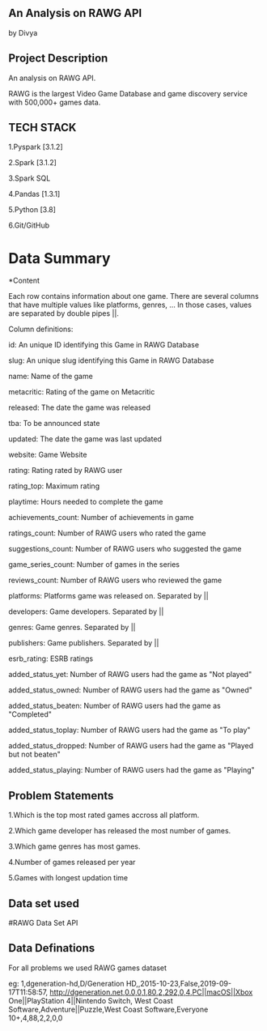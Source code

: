 ## An Analysis on RAWG API

by Divya

## Project Description

An analysis on RAWG API.

RAWG is the largest Video Game Database and game discovery service with 500,000+ games data.

## TECH STACK

1.Pyspark [3.1.2]

2.Spark [3.1.2]

3.Spark SQL

4.Pandas [1.3.1]

5.Python [3.8]

6.Git/GitHub 


# Data Summary

*Content

Each row contains information about one game. There are several columns that have multiple values like platforms, genres, … In those cases, values are separated by double pipes ||.

Column definitions:

id: An unique ID identifying this Game in RAWG Database

slug: An unique slug identifying this Game in RAWG Database

name: Name of the game

metacritic: Rating of the game on Metacritic

released: The date the game was released

tba: To be announced state

updated: The date the game was last updated

website: Game Website

rating: Rating rated by RAWG user

rating_top: Maximum rating

playtime: Hours needed to complete the game

achievements_count: Number of achievements in game

ratings_count: Number of RAWG users who rated the game

suggestions_count: Number of RAWG users who suggested the game

game_series_count: Number of games in the series

reviews_count: Number of RAWG users who reviewed the game

platforms: Platforms game was released on. Separated by ||

developers: Game developers. Separated by ||

genres: Game genres. Separated by ||

publishers: Game publishers. Separated by ||

esrb_rating: ESRB ratings

added_status_yet: Number of RAWG users had the game as "Not played"

added_status_owned: Number of RAWG users had the game as "Owned"

added_status_beaten: Number of RAWG users had the game as "Completed"

added_status_toplay: Number of RAWG users had the game as "To play"

added_status_dropped: Number of RAWG users had the game as "Played but not beaten"

added_status_playing: Number of RAWG users had the game as "Playing"





## Problem Statements

1.Which is the top most rated games accross all platform.

2.Which game developer has released the most number of games.

3.Which game genres has most games.

4.Number of games released per year

5.Games with longest updation time






## Data set used

#RAWG Data Set API


## Data Definations

 For all problems we used RAWG games dataset

eg: 1,dgeneration-hd,D/Generation HD,,2015-10-23,False,2019-09-17T11:58:57,
http://dgeneration.net,0.0,0,1,80,2,292,0,4,PC||macOS||Xbox One||PlayStation 4||Nintendo Switch,
West Coast Software,Adventure||Puzzle,West Coast Software,Everyone 10+,4,88,2,2,0,0




